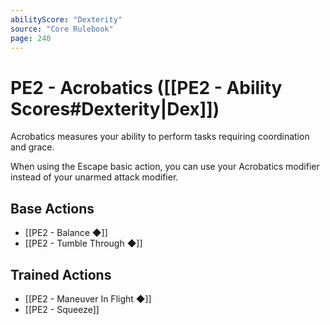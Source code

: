 ```yaml
---
abilityScore: "Dexterity"
source: "Core Rulebook"
page: 240
---
```

# PE2 - Acrobatics ([[PE2 - Ability Scores#Dexterity|Dex]])
Acrobatics measures your ability to perform tasks requiring coordination and grace.

When using the Escape basic action, you can use your Acrobatics modifier instead of your unarmed attack modifier.

## Base Actions

- [[PE2 - Balance ◆]]
- [[PE2 - Tumble Through ◆]]


## Trained Actions

- [[PE2 - Maneuver In Flight ◆]]
- [[PE2 - Squeeze]]

